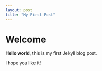 ```yaml
---
layout: post
title: "My First Post"
---
```


# Welcome

**Hello world**, this is my first Jekyll blog post.

I hope you like it!
